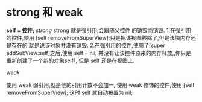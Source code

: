 # strong 和 weak
**self = 控件;**
_strong_
strong 就是强引用,会跟随父控件 的销毁而销毁.
1.在强引用的控件,使用 [self removeFromSuperView];只是把该视图移除了,但是该块内存还是存在的,就是说该对象并没有销毁.
2.在强引用的控件,使用了[super addSubView:self]之后,使用 self = nil; 并没有让该控件原来的内存释放,,你只是重新创建了一个新的对象self1, 但是 self 还是在视图上.

_weak_

使用 weak 弱引用,就是他的引用计数不会加一,
使用 weak 修饰的控件,使用 [self removeFromSuperView]; 这时 self 就自动被置为 nil;